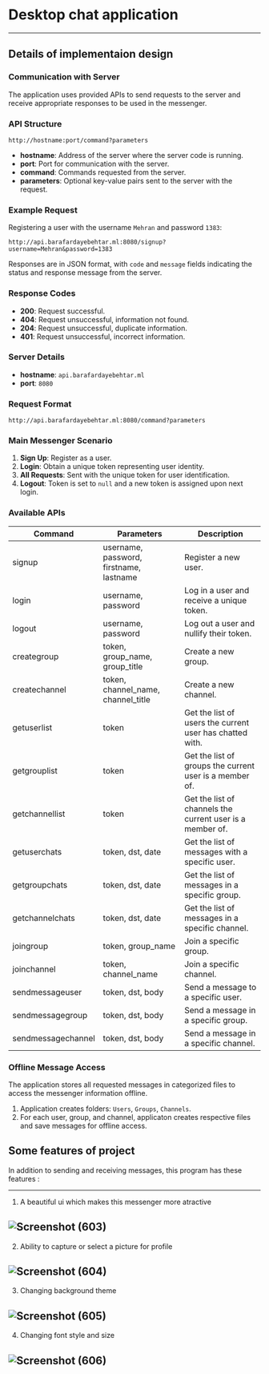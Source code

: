 # Desktop chat application
---
## Details of implementaion design
### Communication with Server
The application uses provided APIs to send requests to the server and receive appropriate responses to be used in the messenger.

### API Structure
```
http://hostname:port/command?parameters
```
- **hostname**: Address of the server where the server code is running.
- **port**: Port for communication with the server.
- **command**: Commands requested from the server.
- **parameters**: Optional key-value pairs sent to the server with the request.

### Example Request
Registering a user with the username `Mehran` and password `1383`:
```
http://api.barafardayebehtar.ml:8080/signup?username=Mehran&password=1383
```
Responses are in JSON format, with `code` and `message` fields indicating the status and response message from the server.

### Response Codes
- **200**: Request successful.
- **404**: Request unsuccessful, information not found.
- **204**: Request unsuccessful, duplicate information.
- **401**: Request unsuccessful, incorrect information.

### Server Details
- **hostname**: `api.barafardayebehtar.ml`
- **port**: `8080`

### Request Format
```
http://api.barafardayebehtar.ml:8080/command?parameters
```

### Main Messenger Scenario
1. **Sign Up**: Register as a user.
2. **Login**: Obtain a unique token representing user identity.
3. **All Requests**: Sent with the unique token for user identification.
4. **Logout**: Token is set to `null` and a new token is assigned upon next login.

### Available APIs
| Command            | Parameters                                  | Description                                                              |
|--------------------|---------------------------------------------|--------------------------------------------------------------------------|
| signup             | username, password, firstname, lastname     | Register a new user.                                                     |
| login              | username, password                          | Log in a user and receive a unique token.                                |
| logout             | username, password                          | Log out a user and nullify their token.                                  |
| creategroup        | token, group_name, group_title              | Create a new group.                                                      |
| createchannel      | token, channel_name, channel_title          | Create a new channel.                                                    |
| getuserlist        | token                                       | Get the list of users the current user has chatted with.                 |
| getgrouplist       | token                                       | Get the list of groups the current user is a member of.                  |
| getchannellist     | token                                       | Get the list of channels the current user is a member of.                |
| getuserchats       | token, dst, date                            | Get the list of messages with a specific user.                           |
| getgroupchats      | token, dst, date                            | Get the list of messages in a specific group.                            |
| getchannelchats    | token, dst, date                            | Get the list of messages in a specific channel.                          |
| joingroup          | token, group_name                           | Join a specific group.                                                   |
| joinchannel        | token, channel_name                         | Join a specific channel.                                                 |
| sendmessageuser    | token, dst, body                            | Send a message to a specific user.                                       |
| sendmessagegroup   | token, dst, body                            | Send a message in a specific group.                                      |
| sendmessagechannel | token, dst, body                            | Send a message in a specific channel.                                    |

### Offline Message Access
The application stores all requested messages in categorized files to access the messenger information offline.

1. Application creates folders: `Users`, `Groups`, `Channels`.
2. For each user, group, and channel, applicaton creates respective files and save messages for offline access.

## Some features of project

In addition to sending and receiving messages, this program has these features :

---
1. A beautiful ui which makes this messenger more atractive

![Screenshot (603)](https://github.com/KassemKayall/Massenger/assets/134122361/b06dd1fa-2273-49b5-8d0d-bdeb44dbda63)
---
2. Ability to capture or select a picture for profile

![Screenshot (604)](https://github.com/KassemKayall/Massenger/assets/134122361/0f5c2aea-39a0-43d5-94c0-7cca7181243f)
---
3. Changing background theme

![Screenshot (605)](https://github.com/KassemKayall/Massenger/assets/134122361/3fd931cf-f34a-4a9e-ad83-a339a4598f47)
---
4. Changing font style and size

![Screenshot (606)](https://github.com/KassemKayall/Massenger/assets/134122361/0531c097-e2a1-492d-a152-9201488508ce)
---




